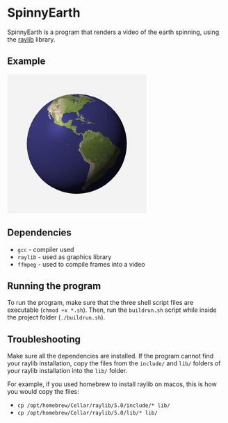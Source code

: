 # SpinnyEarth

SpinnyEarth is a program that renders a video of the earth spinning, using the [raylib](https://www.raylib.com/index.html) library.

## Example
![example gif](renders/result.gif)

## Dependencies
* `gcc` - compiler used
* `raylib` - used as graphics library
* `ffmpeg` - used to compile frames into a video

## Running the program
To run the program, make sure that the three shell script files are executable (`chmod +x *.sh`). Then, run the `buildrun.sh` script while inside the project folder (`./buildrun.sh`).

## Troubleshooting
Make sure all the dependencies are installed. If the program cannot find your raylib installation, copy the files from the `include/` and `lib/` folders of your raylib installation into the `lib/` folder.

For example, if you used homebrew to install raylib on macos, this is how you would copy the files:
* `cp /opt/homebrew/Cellar/raylib/5.0/include/* lib/`
* `cp /opt/homebrew/Cellar/raylib/5.0/lib/* lib/`